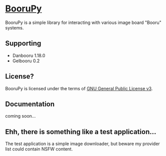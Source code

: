 [BooruPy](http://github.com/kasoki/BooruPy)
===================================================

BooruPy is a simple library for interacting with various image board "Booru" systems. 

Supporting
----------------------
* Danbooru 1.18.0
* Gelbooru 0.2

License?
----------------------

BooruPy is licensed under the terms of [GNU General Public License v3](http://www.gnu.org/copyleft/gpl.html).

Documentation
----------------------

coming soon...

Ehh, there is something like a test application...
----------------------

The test application is a simple image downloader, but beware my provider list could contain NSFW content.
